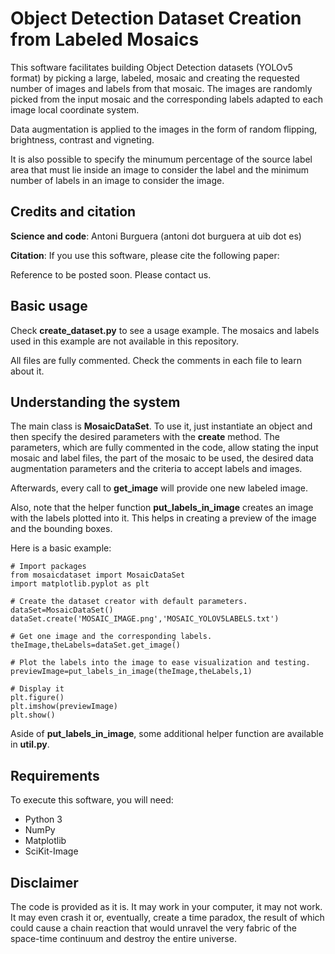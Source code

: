 # Object Detection Dataset Creation from Labeled Mosaics

This software facilitates building Object Detection datasets (YOLOv5 format) by picking a large, labeled, mosaic and creating the requested number of images and labels from that mosaic. The images are randomly picked from the input mosaic and the corresponding labels adapted to each image local coordinate system.

Data augmentation is applied to the images in the form of random flipping, brightness, contrast and vigneting.

It is also possible to specify the minumum percentage of the source label area that must lie inside an image to consider the label and the minimum number of labels in an image to consider the image.

## Credits and citation

**Science and code**: Antoni Burguera (antoni dot burguera at uib dot es)

**Citation**: If you use this software, please cite the following paper:

Reference to be posted soon. Please contact us.

## Basic usage

Check **create_dataset.py** to see a usage example. The mosaics and labels used in this example are not available in this repository.

All files are fully commented. Check the comments in each file to learn about it.

## Understanding the system

The main class is **MosaicDataSet**. To use it, just instantiate an object and then specify the desired parameters with the **create** method. The parameters, which are fully commented in the code, allow stating the input mosaic and label files, the part of the mosaic to be used, the desired data augmentation parameters and the criteria to accept labels and images.

Afterwards, every call to **get_image** will provide one new labeled image.

Also, note that the helper function **put_labels_in_image** creates an image with the labels plotted into it. This helps in creating a preview of the image and the bounding boxes.

Here is a basic example:

```
# Import packages
from mosaicdataset import MosaicDataSet
import matplotlib.pyplot as plt

# Create the dataset creator with default parameters.
dataSet=MosaicDataSet()
dataSet.create('MOSAIC_IMAGE.png','MOSAIC_YOLOV5LABELS.txt')

# Get one image and the corresponding labels.
theImage,theLabels=dataSet.get_image()

# Plot the labels into the image to ease visualization and testing.
previewImage=put_labels_in_image(theImage,theLabels,1)

# Display it
plt.figure()
plt.imshow(previewImage)
plt.show()
```

Aside of **put_labels_in_image**, some additional helper function are available in **util.py**.

## Requirements

To execute this software, you will need:

* Python 3
* NumPy
* Matplotlib
* SciKit-Image

## Disclaimer

The code is provided as it is. It may work in your computer, it may not work. It may even crash it or, eventually, create a time paradox, the result of which could cause a chain reaction that would unravel the very fabric of the space-time continuum and destroy the entire universe.